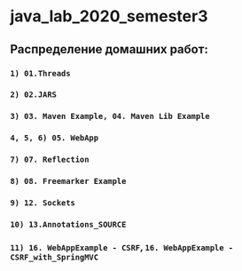 # java_lab_2020_semester3

## Распределение домашних работ:

### `1) 01.Threads`
### `2) 02.JARS`
### `3) 03. Maven Example, 04. Maven Lib Example`
### `4, 5, 6) 05. WebApp`
### `7) 07. Reflection`
### `8) 08. Freemarker Example`
### `9) 12. Sockets`
### `10) 13.Annotations_SOURCE`
### `11) 16. WebAppExample - CSRF`, `16. WebAppExample - CSRF_with_SpringMVC`
